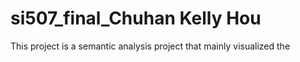 # si507_final_Chuhan Kelly Hou


This project is a semantic analysis project that mainly visualized the 



